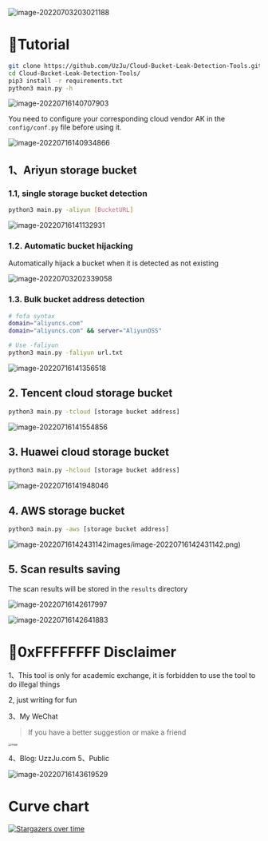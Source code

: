 ![image-20220703203021188](images/image-20220703203021188.png)

# :rooster:Tutorial

```bash
git clone https://github.com/UzJu/Cloud-Bucket-Leak-Detection-Tools.git
cd Cloud-Bucket-Leak-Detection-Tools/
pip3 install -r requirements.txt
python3 main.py -h
```

![image-20220716140707903](images/image-20220716140707903.png)

You need to configure your corresponding cloud vendor AK in the `config/conf.py` file before using it.

![image-20220716140934866](images/image-20220716140934866.png)

## 1、Ariyun storage bucket

### 1.1, single storage bucket detection

```bash
python3 main.py -aliyun [BucketURL]
```

![image-20220716141132931](images/image-20220716141132931.png)

### 1.2. Automatic bucket hijacking

Automatically hijack a bucket when it is detected as not existing

![image-20220703202339058](images/image-20220703202339058.png)

### 1.3. Bulk bucket address detection

```bash
# fofa syntax
domain="aliyuncs.com"
domain="aliyuncs.com" && server="AliyunOSS"
```

```bash
# Use -faliyun
python3 main.py -faliyun url.txt
```

![image-20220716141356518](images/image-20220716141356518.png)

## 2. Tencent cloud storage bucket

```bash
python3 main.py -tcloud [storage bucket address]
```

![image-20220716141554856](images/image-20220716141554856.png)

## 3. Huawei cloud storage bucket

```bash
python3 main.py -hcloud [storage bucket address]
```

![image-20220716141948046](images/image-20220716141948046.png)

## 4. AWS storage bucket

```bash
python3 main.py -aws [storage bucket address]
```

![image-20220716142431142](images/image-20220716142431142.png)images/image-20220716142431142.png)

## 5. Scan results saving

The scan results will be stored in the `results` directory

![image-20220716142617997](images/image-20220716142617997.png)

![image-20220716142641883](images/image-20220716142641883.png)

# :cop:0xFFFFFFFF Disclaimer

1、This tool is only for academic exchange, it is forbidden to use the tool to do illegal things

2, just writing for fun

3、My WeChat

> If you have a better suggestion or make a friend

<img src="images/157070417-dbb7886f-1bb8-412f-a30b-0f85bc8ffa10.png" alt="image" style="zoom:33%;" />

4、Blog: UzzJu.com
5、Public

![image-20220716143619529](images/image-20220716143619529.png)

# Curve chart

[![Stargazers over time](images/Cloud-Bucket-Leak-Detection-Tools.svg)](https://starchart.cc/UzJu/Cloud-Bucket-Leak-Detection-Tools)
